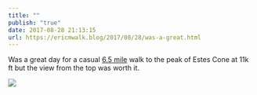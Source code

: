 ```yaml
---
title: ""
publish: "true"
date: 2017-08-28 21:13:15
url: https://ericmwalk.blog/2017/08/28/was-a-great.html
---
```


Was a great day for a casual [6.5 mile](https://www.strava.com/activities/12267120584) walk to the peak of Estes Cone at 11k ft but the view from the top was worth it.

![](https://ericmwalk.blog/uploads/2022/b7fc1515ba.jpg)